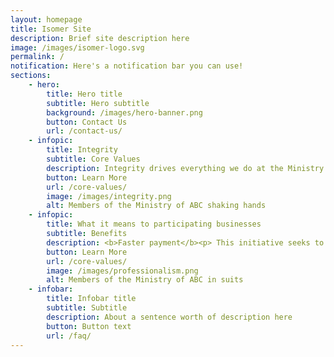```yaml
---
layout: homepage
title: Isomer Site
description: Brief site description here
image: /images/isomer-logo.svg
permalink: /
notification: Here's a notification bar you can use!
sections:
    - hero:
        title: Hero title
        subtitle: Hero subtitle
        background: /images/hero-banner.png
        button: Contact Us
        url: /contact-us/
    - infopic:
        title: Integrity
        subtitle: Core Values
        description: Integrity drives everything we do at the Ministry of ABC<BR>Can there be a second line
        button: Learn More
        url: /core-values/
        image: /images/integrity.png
        alt: Members of the Ministry of ABC shaking hands
    - infopic:
        title: What it means to participating businesses
        subtitle: Benefits
        description: <b>Faster payment</b><p> This initiative seeks to reduce manual processing work across the procure to pay process.</p><b>SME digitalisation</b><p>Bring businesses online and digitalise processes</p>
        button: Learn More
        url: /core-values/
        image: /images/professionalism.png
        alt: Members of the Ministry of ABC in suits
    - infobar:
        title: Infobar title
        subtitle: Subtitle
        description: About a sentence worth of description here
        button: Button text
        url: /faq/
---
```


